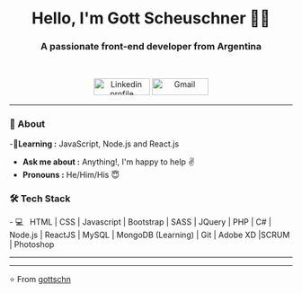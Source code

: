 <h1 align="center"> Hello, I'm Gott Scheuschner 👨‍💻 </h1>

<h3 align="center"> A passionate front-end developer from Argentina</h3> <br>

<p align="center">
    <a href="https://www.linkedin.com/in/stbn-schn/"><img alt="Linkedin profile" title="Linkedin" src="https://raw.githubusercontent.com/Thomas-George-T/Thomas-George-T/master/assets/linkedin.svg" width="100" height="30" /></a>
    <a href="mailto:stbn.schn@gmail.com"><img alt="Gmail" src="https://raw.githubusercontent.com/Thomas-George-T/Thomas-George-T/master/assets/google-gmail.svg" title="Email" width="100" height="30" /></a>
</p>

---------------------------------------------------------------------------------------------------------------------------------------------------------------------------------
### 🤔 About
-🌱**Learning :** JavaScript, Node.js and React.js
-  **Ask me about :** Anything!, I'm happy to help :v:
-  **Pronouns :** He/Him/His :innocent:

<h3>🛠 Tech Stack</h3>
- 💻 &nbsp;   HTML | CSS | Javascript |  Bootstrap | SASS | JQuery | PHP | C# | Node.js | ReactJS | MySQL | MongoDB (Learning) | Git |  Adobe XD |SCRUM | Photoshop

---------------------------------------------------------------------------------------------------------------------------------------------------------------------------------

-------------------------------------------------------------------------------------------------------------------------------------------------------------------------------

⭐️ From [gottschn](https://github.com/gottschn)
